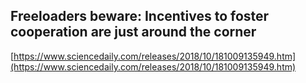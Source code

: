 ## Freeloaders beware: Incentives to foster cooperation are just around the corner
  
  [https://www.sciencedaily.com/releases/2018/10/181009135949.htm](https://www.sciencedaily.com/releases/2018/10/181009135949.htm)